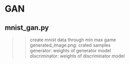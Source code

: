# GAN

## mnist_gan.py 
>>create mnist data through min max game <br>
>generated_image.png: crated samples  
>generator: weights of generator model  
>discriminator: weights of discriminator model  
  
